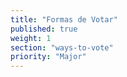```yaml
---
title: "Formas de Votar"
published: true
weight: 1
section: "ways-to-vote"
priority: "Major"
---
```



